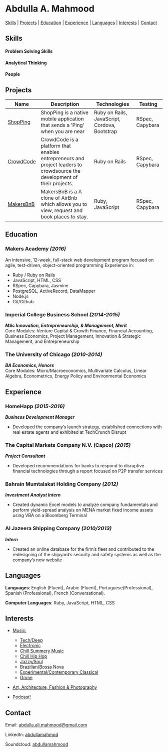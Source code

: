 # Abdulla A. Mahmood


[Skills](#skills) | [Projects](#projects) | [Education](#education) | [Experience](#experience) | [Languages](#languages) | [Interests](#interests) | [Contact](#contact)

## Skills

#### Problem Solving Skills

#### Analytical Thinking

#### People


## Projects


| Name          | Description | Technologies                       | Testing |
|---------------|-------------|------------------------------------|---------|
| [ShopPing](https://github.com/abdullamahmood/shopping-list-app) |  ShopPing is a native mobile application that sends a 'Ping' when you are near         | Ruby on Rails, JavaScript, Cordova, Bootstrap |RSpec, Capybara  |
| [CrowdCode](https://github.com/abdullamahmood/crowdcode)    |CrowdCode is a platform that enables entrepreneurs and project leaders to crowdsource the development of their projects. | Ruby on Rails                      |RSpec, Capybara  |
| [MakersBnB](https://github.com/abdullamahmood/makers-bnb)    |MakersBnB is a A clone of AirBnb which allows you to view, request and book places to stay.            | Ruby, JavaScript                   |RSpec, Capybara  |


## Education

### Makers Academy  ***(2016)***
An intensive, 12-week, full-stack web development program focused on agile, test-driven, object-oriented programming
Experience in:
* Ruby / Ruby on Rails
* JavaScript, HTML, CSS
* RSpec, Capybara, Jasmine
* PostgreSQL, ActiveRecord, DataMapper
* Node.js
* Git/Github


### Imperial College Business School ***(2014-2015)***
___MSc Innovation, Entrepreneurship, & Management, Merit___
<br>
Core Modules: Venture Capital & Growth Finance, Financial Accounting, Business Economics, Project Management, Innovation & Strategic Management, and Entrepreneurship


### The University of Chicago ***(2010-2014)***
___BA Economics, Honors___
<br>
Core Modules: Micro/Macroeconomics, Multivariate Calculus, Linear Algebra, Econometrics, Energy Policy and Environmental Economics


## Experience

### HomeHapp ***(2015-2016)***
 ___Business Development Manager___
 * Developed the company’s launch strategy, established connections with real estate agents and exhibited at TechCrunch Disrupt

### The Capital Markets Company N.V. (Capco) ***(2015)***
___Project Consultant___

* Developed recommendations for banks to respond to disruptive financial technologies through a report focused on P2P transfer services

### Bahrain Mumtalakat Holding Company  ***(2012)***
___Investment Analyst Intern___
* Created dynamic Excel models to analyze company fundamentals and perform yield-spread analysis on MENA market fixed income assets using VBA on a Bloomberg Terminal

### Al Jazeera Shipping Company ***(2010/2013)***
___Intern___
* Created an online database for the firm’s fleet and contributed to the redesigning of the shipyard’s security and safety systems as well as the company’s new website



## Languages

**Languages**: English (Fluent), Arabic (Fluent), Portuguese(Professional), Spanish (Professional), French (Conversational).

**Computer Languages**: Ruby, JavaScript, HTML, CSS

## Interests

* [Music:](http://www.soundcloud.com/abdullamahmood)
  * [Tech/Deep](http://www.soundcloud.com/abdullamahmood/sets/tech16)
  * [Electronic](http://www.soundcloud.com/abdullamahmood/sets/ss16)
  * [Chill Summery Music](http://soundcloud.com/abdullamahmood/sets/chillsummer16)
  * [Chill Hip Hop](http://www.soundcloud.com/abdullamahmood/sets/chill-hip-hop)
  * [Jazzy/Soul](http://www.soundcloud.com/sets/jazzy-soul-vibes)
  * [Brazilian/Bossa Nova](http://www.soundcloud.com/abdullamahmood/sets/bossa)
  * [Experimental/Contemporary Classical](http://www.soundcloud.com/abdullamahmood/sets/nilafur)
  * [Grime](http://www.soundcloud.com/abdullamahmood/sets/grime)

* [Art, Architecture, Fashion & Photography](https://abdullamahmood.tumblr.com/)

* [Podcast!](http://www.npr.org/podcasts/)


## Contact

Email: abdulla.ali.mahmood@gmail.com

LinkedIn: [abdullamahmod](https://www.linkedin.com/in/abdullamahmood)

Soundcloud: [abdullamahmood](https://www.soundcloud.com/abdullamahmood)
